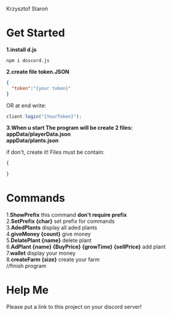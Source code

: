 Krzysztof Staroń


# Get Started
**1.install d.js**
```
npm i doscord.js
```
**2.create file token.JSON**
```JSON
{
  "token":"{your token}"
}
```
OR at end write:
```JavaScript
client.login("{YourToken}");
```

**3.When u start The program will be create 2 files:**<br>
**appData/playerData.json**<br>
**appData/plants.json**

if don't, create it!
Files must be contain:
```JSON
{

}
```

# Commands
1.**ShowPrefix** this command **don't require prefix**<br>
2.**SetPrefix {char}** set prefix for commands<br>
3.**AdedPlants** display all aded plants<br>
4.**giveMoney {count}** give money<br>
5.**DelatePlant {name}** delete plant<br>
6.**AdPlant {name} {BuyPrice} {growTime} {sellPrice}** add plant<br>
7.**wallet** display your money<br>
8.**createFarm {size}** create your farm<br>
//finish program

# Help Me
Please put a link to this project on your discord server!
